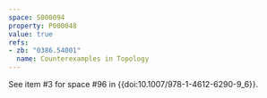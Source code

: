 ```yaml
---
space: S000094
property: P000048
value: true
refs:
- zb: "0386.54001"
  name: Counterexamples in Topology
---
```


See item #3 for space #96 in {{doi:10.1007/978-1-4612-6290-9_6}}.
